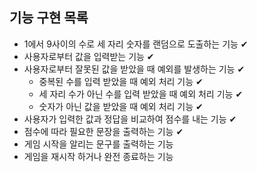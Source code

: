 ## 기능 구현 목록

- 1에서 9사이의 수로 세 자리 숫자를 랜덤으로 도출하는 기능 ✔
- 사용자로부터 값을 입력받는 기능 ✔
- 사용자로부터 잘못된 값을 받았을 때 예외를 발생하는 기능 ✔
  - 중복된 수를 입력 받았을 때 예외 처리 기능 ✔
  - 세 자리 수가 아닌 수를 입력 받았을 때 예외 처리 기능 ✔
  - 숫자가 아닌 값을 받았을 때 예외 처리 기능 ✔
- 사용자가 입력한 값과 정답을 비교하여 점수를 내는 기능 ✔
- 점수에 따라 필요한 문장을 출력하는 기능 ✔
- 게임 시작을 알리는 문구를 출력하는 기능
- 게임을 재시작 하거나 완전 종료하는 기능
